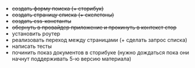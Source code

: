 - ~~создать форму поиска (+ сторибук)~~
- ~~создать страницу списка (+ скелетоны)~~
- ~~создать css-константы~~
- ~~обернуть в провайдер приложение и прокинуть в контекст стор~~
- установить роутер
- реализовать переход между страницами (+ сделать запрос списка)
- написать тесты
- починить показ документов в сторибуке (нужно дождаться пока они начнут поддерживать 5-ю версию материала) 
